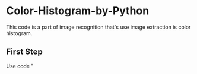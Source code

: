 # Color-Histogram-by-Python
This code is a part of image recognition that's use image extraction is color histogram.

## First Step
Use code "
